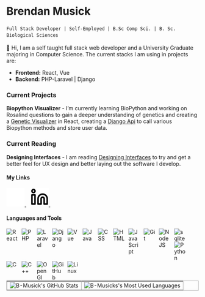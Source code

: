 <h1>Brendan Musick</h1>
<code>Full Stack Developer | Self-Employed | B.Sc Comp Sci. | B. Sc. Biological Sciences</code>

<br>
<br>
👋 Hi, I am a self taught full stack web developer and a University Graduate majoring in Computer Science. The current stacks I am using in projects are:

  - **Frontend:** React, Vue
  - **Backend:** PHP-Laravel | Django

### Current Projects
**Biopython Visualizer** - I’m currently learning BioPython and working on Rosalind questions to gain a deeper understanding of genetics and creating a [Genetic Visualizer](https://github.com/B-Musick/biopython_ui) in React, creating a [Django Api](https://github.com/B-Musick/biopython-django-api) to call various Biopython methods and store user data. 

### Current Reading
**Designing Interfaces** - I am reading [Designing Interfaces](https://www.amazon.ca/Designing-Interfaces-Patterns-Effective-Interaction/dp/1492051969/ref=asc_df_1492051969/?tag=googleshopc0c-20&linkCode=df0&hvadid=378350457287&hvpos=&hvnetw=g&hvrand=1900687042903087227&hvpone=&hvptwo=&hvqmt=&hvdev=c&hvdvcmdl=&hvlocint=&hvlocphy=9001173&hvtargid=pla-868976490226&psc=1&mcid=f95ab2f133b232c18a7682d534cfc49f) to try and get a better feel for UX design and better laying out the software I develop.

#### My Links 
<a href="http://www.brendanmusick.com/">
<picture>
  <source media="(prefers-color-scheme: light)" srcset="images/portfolio-link.svg">
  <source media="(prefers-color-scheme: dark)" srcset="images/portfolio-dark.svg">
  <img alt="portfolio" src="images/portfolio-dark.svg">
</picture>
</a>
&ensp;
<a href="https://www.linkedin.com/in/brendanmusick/">
  <picture>
    <source media="(prefers-color-scheme: dark)" srcset="images/linkedin-dark-mode.svg">
    <source media="(prefers-color-scheme: light)" srcset="images/linkedin-light.svg">
    <img alt="linkedin" src="images/linkedin-light.svg">
  </picture>
</a>
&nbsp;&nbsp;

#### Languages and Tools
<img align="left" alt="React" width="30px" style="padding-right:10px;" src="https://cdn.jsdelivr.net/gh/devicons/devicon@latest/icons/react/react-original.svg" />
<img align="left" alt="PHP" width="30px" style="padding-right:10px;" src="https://cdn.jsdelivr.net/gh/devicons/devicon@latest/icons/php/php-original.svg" />
<img align="left" alt="Laravel" width="30px" style="padding-right:10px;" src="https://cdn.jsdelivr.net/gh/devicons/devicon@latest/icons/laravel/laravel-original.svg" />
<img align="left" alt="Django" width="30px" style="padding-right:10px;" src="https://cdn.jsdelivr.net/gh/devicons/devicon@latest/icons/django/django-plain.svg" />          
<img align="left" alt="Vue" width="30px" style="padding-right:10px;" src="https://cdn.jsdelivr.net/gh/devicons/devicon@latest/icons/vuejs/vuejs-original.svg" />          
<img align="left" alt="Java" width="30px" style="padding-right:10px;" src="https://cdn.jsdelivr.net/gh/devicons/devicon/icons/java/java-original.svg"/>
<img align="left" alt="CSS" width="30px" style="padding-right:10px;" src="https://cdn.jsdelivr.net/gh/devicons/devicon/icons/css3/css3-original.svg" />
<img align="left" alt="HTML" width="30px" style="padding-right:10px;" src="https://cdn.jsdelivr.net/gh/devicons/devicon/icons/html5/html5-plain.svg" />
<img align="left" alt="JavaScript" width="30px" style="padding-right:10px;" src="https://cdn.jsdelivr.net/gh/devicons/devicon/icons/javascript/javascript-plain.svg" />
<img align="left" alt="Git" width="30px" style="padding-right:10px;" src="https://cdn.jsdelivr.net/gh/devicons/devicon/icons/git/git-original.svg" />     
<img align="left" alt="NodeJS" width="30px" style="padding-right:10px;" src="https://cdn.jsdelivr.net/gh/devicons/devicon/icons/nodejs/nodejs-original.svg" />
<img align="left" alt="sqlite" width="30px" style="padding-right:10px;" src="https://cdn.jsdelivr.net/gh/devicons/devicon/icons/sqlite/sqlite-original.svg" />          
<img align="left" alt="Python" width="30px" style="padding-right:10px;" src="https://cdn.jsdelivr.net/gh/devicons/devicon/icons/python/python-plain.svg" />
<img align="left" alt="C" width="30px" style="padding-right:10px;" src="https://cdn.jsdelivr.net/gh/devicons/devicon/icons/c/c-original.svg" />
<img align="left" alt="C++" width="30px" style="padding-right:10px;" src="https://cdn.jsdelivr.net/gh/devicons/devicon/icons/cplusplus/cplusplus-line.svg" />
<img align="left" alt="OpenGl" width="30px" style="padding-right:10px;" src="https://cdn.jsdelivr.net/gh/devicons/devicon/icons/opengl/opengl-original.svg" />          
<img align="left" alt="GitHub" width="30px" style="padding-right:10px;" src="https://cdn.jsdelivr.net/gh/devicons/devicon/icons/github/github-original.svg" />
<img align="left" alt="Linux" width="30px" style="padding-right:10px;" src="https://cdn.jsdelivr.net/gh/devicons/devicon/icons/linux/linux-original.svg" />
<br>
<!-- [![website](./images/portfolio-link.svg)](http://www.brendanmusick.ca#gh-dark-mode-only)
[![website](./img/portfolio-link-dark.svg)](http://www.brendanmusick.ca#gh-light-mode-only) -->
&nbsp;&nbsp;

<!-- [![website](./images/linkedin-link.svg)](https://www.linkedin.com/in/brendanmusick/#gh-dark-mode-only) -->
&nbsp;&nbsp;
<table border="1" bordercolor="#aaa" cellspacing="0" cellpadding="0">
<tr>
  <td><img style="display:block;" width="100%" height="100%" alt="B-Musick's GitHub Stats" src="https://github-readme-stats.vercel.app/api?username=B-Musick&show_icons=true&hide_border=false&title_color=ff652f&icon_color=FFE400&bg_color=09131B&text_color=ffffff&border_color=0c1a25" /></td> 
<td><img style="display:block;" width="100%" height="100%" alt="B-Musicks's Most Used Languages" src="https://github-readme-stats.vercel.app/api/top-langs/?username=B-Musick&layout=compact" /></td>
</tr>
</table>


<!---
B-Musick/B-Musick is a ✨ special ✨ repository because its `README.md` (this file) appears on your GitHub profile.
You can click the Preview link to take a look at your changes.
--->
